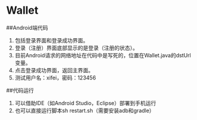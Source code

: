 # Wallet
##Android端代码
1. 包括登录界面和登录成功界面。
2. 登录（注册）界面底部显示的是登录（注册的状态）。
3. 目前Android请求的网络地址在代码中是写死的，位置在Wallet.java的dstUrl变量。
4. 点击登录成功界面，返回主界面。
5. 测试用户名：xifei，密码：123456

##代码运行
1. 可以借助IDE（如Android Studio，Eclipse）部署到手机运行
2. 也可以直接运行脚本sh restart.sh（需要安装adb和gradle）
